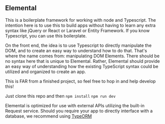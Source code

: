 ## Elemental

This is a boilerplate framework for working with node and Typescript. The intention here is to use this to build apps without having to learn any extra syntax like jQuery or React or Laravel or Entity Framework. If you know Typescript, you can use this boilerplate.

On the front end, the idea is to use Typescript to directly manipulate the DOM, and to create an easy way to understand how to do that. That's where the name comes from: manipulating DOM Elements. There should be no syntax here that is unique to Elemental. Rather, Elemental should provide an easy way of understanding how the existing TypeScript syntax could be utilized and organized to create an app.

This is FAR from a finished project, so feel free to hop in and help develop this!

Just clone this repo and then
`npm install`
`npm run dev`

Elemental is optimized for use with external APIs utilizing the built-in Request service. Should you require your app to directly interface with a database, we recommend using [TypeORM](https://typeorm.io/)